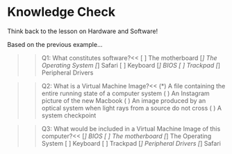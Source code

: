 # Knowledge Check
Think back to the lesson on Hardware and Software!

Based on the previous example...
>>Q1: What constitutes software?<<
[ ] The motherboard
[*] The Operating System 
[*] Safari
[ ] Keyboard
[*] BIOS
[ ] Trackpad
[*] Peripheral Drivers

>>Q2: What is a Virtual Machine Image?<<
(*) A file containing the entire running state of a computer system
( ) An Instagram picture of the new Macbook
( ) An image produced by an optical system when light rays from a source do not cross
( ) A system checkpoint

>>Q3: What would be included in a Virtual Machine Image of this computer?<<
[*] BIOS
[ ] The motherboard
[*] The Operating System 
[ ] Keyboard
[ ] Trackpad
[*] Peripheral Drivers
[*] Safari
